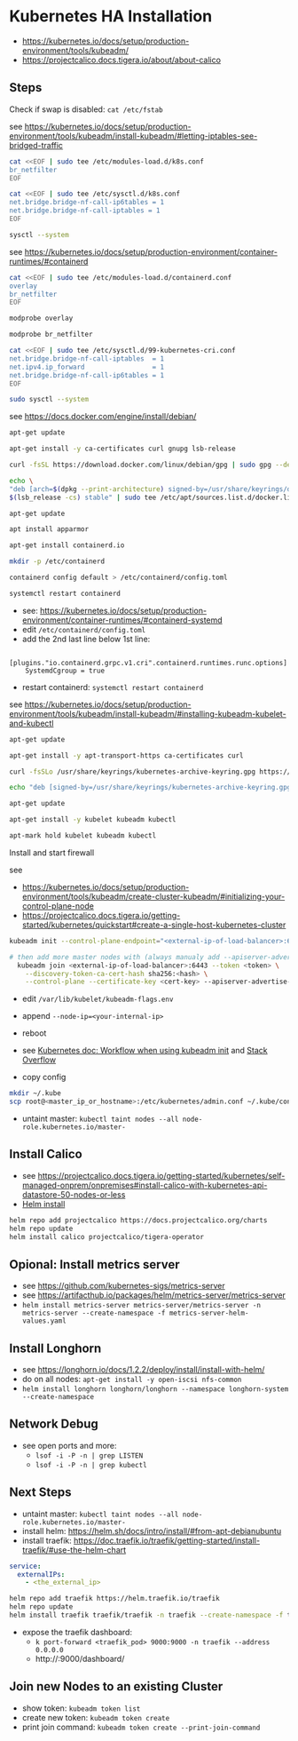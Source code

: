 # Kubernetes HA Installation
- https://kubernetes.io/docs/setup/production-environment/tools/kubeadm/
- https://projectcalico.docs.tigera.io/about/about-calico

## Steps
Check if swap is disabled: `cat /etc/fstab`

see https://kubernetes.io/docs/setup/production-environment/tools/kubeadm/install-kubeadm/#letting-iptables-see-bridged-traffic
```bash
cat <<EOF | sudo tee /etc/modules-load.d/k8s.conf
br_netfilter
EOF

cat <<EOF | sudo tee /etc/sysctl.d/k8s.conf
net.bridge.bridge-nf-call-ip6tables = 1
net.bridge.bridge-nf-call-iptables = 1
EOF

sysctl --system
```

see https://kubernetes.io/docs/setup/production-environment/container-runtimes/#containerd
```bash
cat <<EOF | sudo tee /etc/modules-load.d/containerd.conf
overlay
br_netfilter
EOF

modprobe overlay

modprobe br_netfilter

cat <<EOF | sudo tee /etc/sysctl.d/99-kubernetes-cri.conf
net.bridge.bridge-nf-call-iptables  = 1
net.ipv4.ip_forward                 = 1
net.bridge.bridge-nf-call-ip6tables = 1
EOF

sudo sysctl --system
```

see https://docs.docker.com/engine/install/debian/
```bash
apt-get update

apt-get install -y ca-certificates curl gnupg lsb-release

curl -fsSL https://download.docker.com/linux/debian/gpg | sudo gpg --dearmor -o /usr/share/keyrings/docker-archive-keyring.gpg

echo \
"deb [arch=$(dpkg --print-architecture) signed-by=/usr/share/keyrings/docker-archive-keyring.gpg] https://download.docker.com/linux/debian \
$(lsb_release -cs) stable" | sudo tee /etc/apt/sources.list.d/docker.list > /dev/null

apt-get update

apt install apparmor

apt-get install containerd.io

mkdir -p /etc/containerd

containerd config default > /etc/containerd/config.toml

systemctl restart containerd
```

- see: https://kubernetes.io/docs/setup/production-environment/container-runtimes/#containerd-systemd
- edit `/etc/containerd/config.toml`
- add the 2nd last line below 1st line:

```text
  [plugins."io.containerd.grpc.v1.cri".containerd.runtimes.runc.options]
    SystemdCgroup = true
```

- restart containerd: `systemctl restart containerd`

see https://kubernetes.io/docs/setup/production-environment/tools/kubeadm/install-kubeadm/#installing-kubeadm-kubelet-and-kubectl
```bash
apt-get update

apt-get install -y apt-transport-https ca-certificates curl

curl -fsSLo /usr/share/keyrings/kubernetes-archive-keyring.gpg https://packages.cloud.google.com/apt/doc/apt-key.gpg

echo "deb [signed-by=/usr/share/keyrings/kubernetes-archive-keyring.gpg] https://apt.kubernetes.io/ kubernetes-xenial main" | sudo tee /etc/apt/sources.list.d/kubernetes.list

apt-get update

apt-get install -y kubelet kubeadm kubectl

apt-mark hold kubelet kubeadm kubectl
```

Install and start firewall

see 
- https://kubernetes.io/docs/setup/production-environment/tools/kubeadm/create-cluster-kubeadm/#initializing-your-control-plane-node
- https://projectcalico.docs.tigera.io/getting-started/kubernetes/quickstart#create-a-single-host-kubernetes-cluster
```bash
kubeadm init --control-plane-endpoint="<external-ip-of-load-balancer>:6443" --upload-certs --apiserver-advertise-address=<internal-ip> --pod-network-cidr=192.168.0.0/16

# then add more master nodes with (always manualy add --apiserver-advertise-address=<internal-ip>):
  kubeadm join <external-ip-of-load-balancer>:6443 --token <token> \
	--discovery-token-ca-cert-hash sha256:<hash> \
	--control-plane --certificate-key <cert-key> --apiserver-advertise-address=<internal-ip>
```

- edit `/var/lib/kubelet/kubeadm-flags.env`
- append `--node-ip=<your-internal-ip>`
- reboot
- see [Kubernetes doc: Workflow when using kubeadm init](https://kubernetes.io/docs/setup/production-environment/tools/kubeadm/kubelet-integration/#workflow-when-using-kubeadm-init) and [Stack Overflow](https://stackoverflow.com/a/57506203/271118)

- copy config

```bash
mkdir ~/.kube
scp root@<master_ip_or_hostname>:/etc/kubernetes/admin.conf ~/.kube/config
```

- untaint master: `kubectl taint nodes --all node-role.kubernetes.io/master-`

## Install Calico
- see https://projectcalico.docs.tigera.io/getting-started/kubernetes/self-managed-onprem/onpremises#install-calico-with-kubernetes-api-datastore-50-nodes-or-less
- [Helm install](https://projectcalico.docs.tigera.io/getting-started/kubernetes/helm)

```bash
helm repo add projectcalico https://docs.projectcalico.org/charts
helm repo update
helm install calico projectcalico/tigera-operator
```

## Opional: Install metrics server
- see https://github.com/kubernetes-sigs/metrics-server
- see https://artifacthub.io/packages/helm/metrics-server/metrics-server
- `helm install metrics-server metrics-server/metrics-server -n metrics-server --create-namespace -f metrics-server-helm-values.yaml`

## Install Longhorn
- see https://longhorn.io/docs/1.2.2/deploy/install/install-with-helm/
- do on all nodes: `apt-get install -y open-iscsi nfs-common`
- `helm install longhorn longhorn/longhorn --namespace longhorn-system --create-namespace`

## Network Debug
- see open ports and more:
  - `lsof -i -P -n | grep LISTEN`
  - `lsof -i -P -n | grep kubectl`

## Next Steps
- untaint master: `kubectl taint nodes --all node-role.kubernetes.io/master-`
- install helm: https://helm.sh/docs/intro/install/#from-apt-debianubuntu
- install traefik: https://doc.traefik.io/traefik/getting-started/install-traefik/#use-the-helm-chart

```yaml
service:
  externalIPs:
    - <the_external_ip>
```

```bash
helm repo add traefik https://helm.traefik.io/traefik
helm repo update
helm install traefik traefik/traefik -n traefik --create-namespace -f traefik-helm-values.yaml
```

- expose the traefik dashboard:
  - `k port-forward <traefik_pod> 9000:9000 -n traefik --address 0.0.0.0`
  - http://<ip>:9000/dashboard/

## Join new Nodes to an existing Cluster
- show token: `kubeadm token list`
- create new token: `kubeadm token create`
- print join command: `kubeadm token create --print-join-command`
